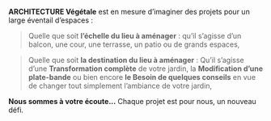 ﻿


 **ARCHITECTURE Végétale** est en mesure d’imaginer des projets pour un large éventail d’espaces :


> Quelle que soit **l’échelle du lieu à aménager** :
qu’il s’agisse d’un balcon, une cour, une terrasse, un patio
ou de grands espaces,


>Quelle que soit **la destination du lieu à aménager** :
Qu’il s’agisse d’une **Transformation complète** de votre jardin, 
la **Modification d’une plate-bande** ou bien encore **le Besoin
 de quelques conseils** en vue de changer tout simplement 
 l’ambiance de votre jardin,

**Nous sommes à votre écoute...** 
Chaque projet est pour nous, un nouveau défi.
  






